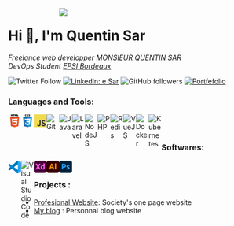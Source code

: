 <img src="https://blog.sarquentin.fr/img/home.png" width="400" align="right"/>
<h1 align="left">Hi 👋, I'm Quentin Sar</h1>
<p>
<em>Freelance web developper <a href="https://sarquentin.fr">MONSIEUR QUENTIN SAR</a></em></br>
<em>DevOps Student <a href="https://www.epsi.fr/">EPSI Bordeaux</a></em>
</p>

![Twitter Follow](https://img.shields.io/twitter/follow/netinqdev?label=Mon%20Twitter)
[![Linkedin: e Sar](https://img.shields.io/badge/-Quentin%20Sar-blue?style=flat-square&logo=Linkedin&logoColor=white&link=https://www.linkedin.com/in/quentin-sar/)](https://www.linkedin.com/in/quentin-sar/)
![GitHub followers](https://img.shields.io/github/followers/netinq?label=Mon%20Github&style=social)
[![Portfefolio](https://img.shields.io/badge/Mon%20Portefolio-46a2f1.svg?&style=flat-square&logo=Google-Chrome&logoColor=white&link=https://sarq.dev/)](https://sarq.dev/)

### Languages and Tools:

<img align="left" alt="HTML5" width="26px" src="https://raw.githubusercontent.com/github/explore/80688e429a7d4ef2fca1e82350fe8e3517d3494d/topics/html/html.png" />
<img align="left" alt="CSS3" width="26px" src="https://raw.githubusercontent.com/github/explore/80688e429a7d4ef2fca1e82350fe8e3517d3494d/topics/css/css.png" />
<img align="left" alt="CSS3" width="26px" src="https://raw.githubusercontent.com/github/explore/80688e429a7d4ef2fca1e82350fe8e3517d3494d/topics/javascript/javascript.png" />
<img align="left" alt="Git" width="26px" src="https://cdn.jsdelivr.net/gh/devicons/devicon/icons/git/git-plain.svg"/>
<img align="left" alt="Java" width="26px" src="https://cdn.jsdelivr.net/gh/devicons/devicon/icons/java/java-original.svg"/>
<img align="left" alt="Laravel" width="26px" src="https://cdn.jsdelivr.net/gh/devicons/devicon/icons/laravel/laravel-plain.svg"/>
<img align="left" alt="NodeJS" width="26px" src="https://cdn.jsdelivr.net/gh/devicons/devicon/icons/nodejs/nodejs-original.svg"/>
<img align="left" alt="PHP" width="26px" src="https://cdn.jsdelivr.net/gh/devicons/devicon/icons/php/php-original.svg"/>
<img align="left" alt="Redis" width="26px" src="https://cdn.jsdelivr.net/gh/devicons/devicon/icons/redis/redis-plain.svg"/>
<img align="left" alt="VueJS" width="26px" src="https://cdn.jsdelivr.net/gh/devicons/devicon/icons/vuejs/vuejs-original.svg"/>
<img align="left" alt="Docker" width="26px" src="https://cdn.jsdelivr.net/gh/devicons/devicon/icons/docker/docker-plain.svg"/>
<img align="left" alt="Kubernetes" width="26px" src="https://cdn.jsdelivr.net/gh/devicons/devicon/icons/kubernetes/kubernetes-plain.svg"/>
<br />
<br />

### Softwares:

<img align="left" alt="Visual Studio Code" width="26px" src="https://raw.githubusercontent.com/github/explore/80688e429a7d4ef2fca1e82350fe8e3517d3494d/topics/visual-studio-code/visual-studio-code.png" />
<img align="left" alt="Visual Studio Code" width="26px" src="https://cdn.jsdelivr.net/gh/devicons/devicon/icons/phpstorm/phpstorm-original.svg" />
<img align="left" alt="XD" width="26px" src="https://github.com/Aakarsh-B/trying-repos/blob/master/adobexd.png?raw=true"/>
<img align="left" alt="Illustrator" width="26px" src="https://github.com/Aakarsh-B/trying-repos/blob/master/illustrator.png?raw=true"/>
<img align="left" alt="Photoshop" width="26px" src="https://github.com/Aakarsh-B/trying-repos/blob/master/photoshop.png?raw=true"/>

<br />

### Projects :
- [Profesional Website](https://sarquentin.fr/): Society's one page website
- [My blog](https://blog.sarquentin.fr/) : Personnal blog website
